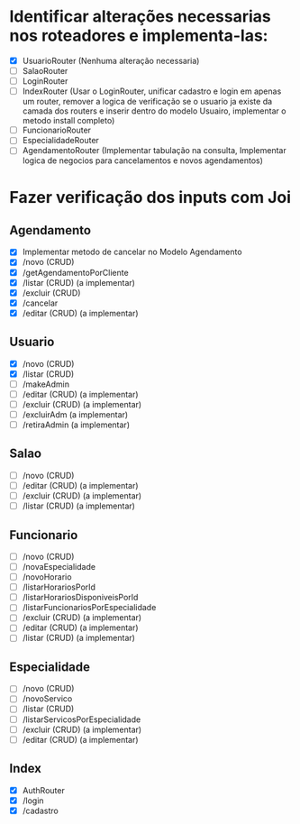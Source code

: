 # Identificar alterações necessarias nos roteadores e implementa-las:

- [x] UsuarioRouter (Nenhuma alteração necessaria)
- [ ] SalaoRouter
- [ ] LoginRouter
- [ ] IndexRouter (Usar o LoginRouter, unificar cadastro e login em apenas um router, remover a logica de verificação se o usuario ja existe da camada dos routers e inserir dentro do modelo Usuairo, implementar o metodo install completo)
- [ ] FuncionarioRouter 
- [ ] EspecialidadeRouter
- [ ] AgendamentoRouter (Implementar tabulação na consulta, Implementar logica de negocios para cancelamentos e novos agendamentos)

# Fazer verificação dos inputs com Joi

## Agendamento
- [x] Implementar metodo de cancelar no Modelo Agendamento
- [x] /novo (CRUD)
- [x] /getAgendamentoPorCliente
- [x] /listar (CRUD) (a implementar)
- [x] /excluir (CRUD)
- [x] /cancelar
- [x] /editar (CRUD) (a implementar)

## Usuario
- [x] /novo (CRUD)
- [x] /listar (CRUD)
- [ ] /makeAdmin
- [ ] /editar (CRUD) (a implementar)
- [ ] /excluir (CRUD) (a implementar)
- [ ] /excluirAdm (a implementar)
- [ ] /retiraAdmin (a implementar)

## Salao
- [ ] /novo (CRUD)
- [ ] /editar (CRUD) (a implementar)
- [ ] /excluir (CRUD) (a implementar)
- [ ] /listar (CRUD) (a implementar)

## Funcionario
- [ ] /novo (CRUD)
- [ ] /novaEspecialidade
- [ ] /novoHorario
- [ ] /listarHorariosPorId
- [ ] /listarHorariosDisponiveisPorId
- [ ] /listarFuncionariosPorEspecialidade
- [ ] /excluir (CRUD) (a implementar)
- [ ] /editar (CRUD) (a implementar)
- [ ] /listar (CRUD) (a implementar)
 
## Especialidade
- [ ] /novo (CRUD)
- [ ] /novoServico
- [ ] /listar (CRUD)
- [ ] /listarServicosPorEspecialidade
- [ ] /excluir (CRUD) (a implementar)
- [ ] /editar (CRUD) (a implementar)

## Index
- [x] AuthRouter
- [x] /login
- [x] /cadastro
